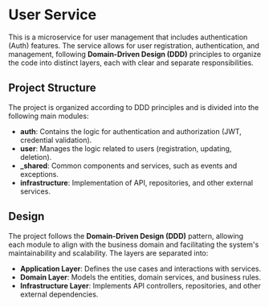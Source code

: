 # User Service

This is a microservice for user management that includes authentication (Auth) features. The service allows for user registration, authentication, and management, following **Domain-Driven Design (DDD)** principles to organize the code into distinct layers, each with clear and separate responsibilities.

## Project Structure

The project is organized according to DDD principles and is divided into the following main modules:

- **auth**: Contains the logic for authentication and authorization (JWT, credential validation).
- **user**: Manages the logic related to users (registration, updating, deletion).
- **_shared**: Common components and services, such as events and exceptions.
- **infrastructure**: Implementation of API, repositories, and other external services.

## Design

The project follows the **Domain-Driven Design (DDD)** pattern, allowing each module to align with the business domain and facilitating the system's maintainability and scalability. The layers are separated into:

- **Application Layer**: Defines the use cases and interactions with services.
- **Domain Layer**: Models the entities, domain services, and business rules.
- **Infrastructure Layer**: Implements API controllers, repositories, and other external dependencies.


